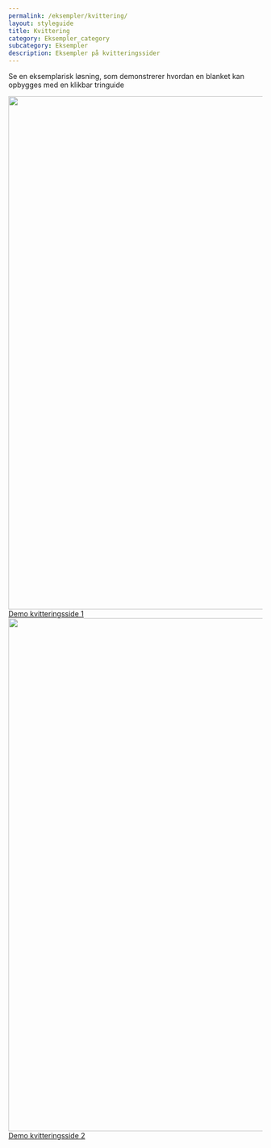 ```yaml
---
permalink: /eksempler/kvittering/
layout: styleguide
title: Kvittering
category: Eksempler_category
subcategory: Eksempler
description: Eksempler på kvitteringssider
---
```

<p>Se en eksemplarisk løsning, som demonstrerer hvordan en blanket kan opbygges med en klikbar tringuide</p>
<div class="row mt-5">
  <div class="col-12 col-sm-12 col-md-4 col-lg-4">
    <a href="{{ site.baseurl }}/pages/eksempler/kvittering/kvittering-1" title="Eksempelside: Kvittering 1"><img src="{{ site.baseurl }}/img/examples_pages/kvittering/kvittering1.PNG" alt="" style="max-width: 100%; width: 1018px"></a>
    <a class="button button-secondary mt-5" href="{{ site.baseurl }}/pages/eksempler/kvittering/kvittering-1">Demo kvitteringsside 1</a>
  </div>
  <div class="col-12 col-sm-12 col-md-4 col-lg-4">
    <a href="{{ site.baseurl }}/pages/eksempler/kvittering/kvittering-2" title="Eksempelside: Kvittering 2"><img src="{{ site.baseurl }}/img/examples_pages/kvittering/kvittering2.PNG" alt="" style="max-width: 100%; width: 1018px"></a>
    <a class="button button-secondary mt-5" href="{{ site.baseurl }}/pages/eksempler/kvittering/kvittering-2">Demo kvitteringsside 2</a>
  </div>
</div>

